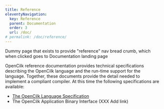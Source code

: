 ```yaml
---
title: Reference
eleventyNavigation:
  key: Reference
  parent: Documentation
  order: 3
  url: /doc/
# permalink: /doc/reference/
---
```



Dummy page that exists to provide "reference" nav bread crumb,
which when clicked goes to Documentation landing page


OpenCilk reference documentation provides technical specifications describing the OpenCilk language and the run-time support for the language. Together, these documents provide the detail needed to implement a compliant compiler. At this time the following specifications are available:
- [The OpenCilk Language Specification](/doc/reference/language-specification/)
- The OpenCilk Application Binary Interface (XXX Add link)